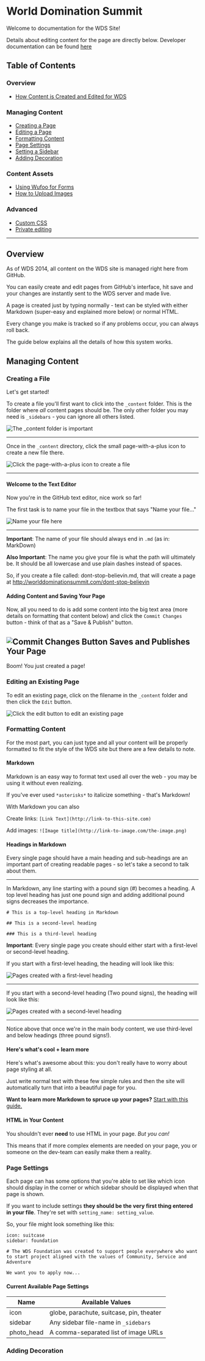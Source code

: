 World Domination Summit
=======================

Welcome to documentation for the WDS Site!

Details about editing content for the page are directly below. Developer documentation 
can be found [here](https://github.com/nickyhajal/world-domination-summit/wiki)

## Table of Contents

### Overview

* [How Content is Created and Edited for WDS](#overview)

### Managing Content

* [Creating a Page](#creating-a-page)
* [Editing a Page](#editing-a-page)
* [Formatting Content](#formatting-content)
* [Page Settings](#page-settings)
* [Setting a Sidebar](#setting-a-sidebar)
* [Adding Decoration](#adding-decoration)

### Content Assets

* [Using Wufoo for Forms](#using-wufoo)
* [How to Upload Images](#uploading-images)

### Advanced

* [Custom CSS](#custom-css)
* [Private editing](#private-editing)

---------------------------------------

## Overview

As of WDS 2014, all content on the WDS site is managed right here from GitHub. 

You can easily create and edit pages from GitHub's interface, hit save and your changes are instantly sent to the WDS server and made live.

A page is created just by typing normally - text can be styled with either Markdown (super-easy and explained more below) or normal HTML.

Every change you make is tracked so if any problems occur, you can always roll back.

The guide below explains all the details of how this system works.

## Managing Content

### Creating a File

Let's get started!

To create a file you'll first want to click into the `_content` folder. This is the folder where *all* content pages should be. The only other folder you may need is `_sidebars` - you can ignore all others listed.


![The _content folder is important](https://www.evernote.com/shard/s10/sh/571149cc-b6e5-4b8e-8c13-f2e1208558b0/abfdb283c302da807a238ff8c5d2d37c/res/10aeff6c-b68e-4aae-b096-3f668826ff80/skitch.png?resizeSmall&width=832)

---

Once in the `_content` directory, click the small page-with-a-plus icon to create a new file there.

![Click the page-with-a-plus icon to create a file](https://www.evernote.com/shard/s10/sh/60d85ad9-82fb-4673-ada9-47c042fa6b0b/a556167fb0fd3d5b98600a89fee5f33b/res/364586cc-612d-45c3-8a03-bdaa0b10ef28/skitch.png?resizeSmall&width=832)

---


#### Welcome to the Text Editor

Now you're in the GitHub text editor, nice work so far!

The first task is to name your file in the textbox that says "Name your file..."

![Name your file here](https://www.evernote.com/shard/s10/sh/790ef366-36f4-481a-9f8a-05d218727d0a/b6a24e6f91ee898163b9492b8d6c5685/res/e0f35281-1221-4bd6-b240-2cf605989f63/skitch.png?resizeSmall&width=832)

---

**Important**: The name of your file should always end in `.md` (as in: MarkDown)

**Also Important**: The name you give your file is what the path will ultimately be. It should be all lowercase and use plain dashes instead of spaces.

So, if you create a file called: dont-stop-believin.md, that will create a page at http://worlddominationsummit.com/dont-stop-believin

#### Adding Content and Saving Your Page

Now, all you need to do is add some content into the big text area (more details on formatting that content below) and click the `Commit Changes` button - think of that as a "Save & Publish" button.

![Commit Changes Button Saves and Publishes Your Page](https://www.evernote.com/shard/s10/sh/e05ddfec-ad7c-4ca2-9685-04d8545abd7e/a00a8ee7323e2b8b9c8a725b58ce80c4/res/cca7e3d6-8fd5-40df-8858-8217bc2551b7/skitch.png?resizeSmall&width=832)
---

Boom! You just created a page!

### Editing an Existing Page

To edit an existing page, click on the filename in the `_content` folder and then click the `Edit` button.

![Click the edit button to edit an existing page](https://www.evernote.com/shard/s10/sh/845ec671-6e68-4b23-82b7-1580c9731de6/70dd563b4e25f1bab573c6ef3e8ecd90/res/fbc8e231-034f-4cb9-9c6d-835e149a9d7b/skitch.png?resizeSmall&width=832)


### Formatting Content

For the most part, you can just type and all your content will be properly formatted to fit the style of the WDS site but there are a few details to note.

#### Markdown

Markdown is an easy way to format text used all over the web - you may be using it without even realizing.

If you've ever used `*asterisks*` to italicize something - that's Markdown!

With Markdown you can also 

Create links: `[Link Text](http://link-to-this-site.com)`

Add images: `![Image title](http://link-to-image.com/the-image.png)`

#### Headings in Markdown

Every single page should have a main heading and sub-headings are an important part of creating readable pages - so let's take a second to talk about them.

---

In Markdown, any line starting with a pound sign (#) becomes a heading. A top level heading has just one pound sign and adding additional pound signs decreases the importance.

`# This is a top-level heading in Markdown`

`## This is a second-level heading`

`### This is a third-level heading`

**Important**: Every single page you create should either start with a first-level or second-level heading. 

If you start with a first-level heading, the heading will look like this: 

![Pages created with a first-level heading](https://www.evernote.com/shard/s10/sh/1995adf6-7c07-46b2-9589-2a9bd59ef7fd/d857298086fa5928f1a92401810db5e7/res/deed3354-375f-4315-b5f9-dbebe613925c/skitch.png?resizeSmall&width=832)

---

If you start with a second-level heading (Two pound signs), the heading will look like this: 

![Pages created with a second-level heading](https://www.evernote.com/shard/s10/sh/f3f66ea6-c5fb-4e94-8db8-f3e33e7e1c0e/67c7b369f2c4a86b2018249f553b9a3d/res/5ee5559d-605b-496d-b92e-d9c69be71662/skitch.png?resizeSmall&width=832)

---

Notice above that once we're in the main body content, we use third-level and below headings (three pound signs!).

#### Here's what's cool + learn more

Here's what's awesome about this: you don't really have to worry about page styling at all. 

Just write normal text with these few simple rules and then the site will automatically turn that into a beautiful page for you.

**Want to learn more Markdown to spruce up your pages?** [Start with this guide.](https://guides.github.com/overviews/mastering-markdown/)

#### HTML in Your Content

You shouldn't ever **need** to use HTML in your page. *But you can!*

This means that if more complex elements are needed on your page, you or someone on the dev-team can easily make them a reality.


### Page Settings

Each page can has some options that you're able to set like which icon should display in the corner or which sidebar should be displayed when that page is shown.

If you want to include settings **they should be the very first thing entered in your file**. They're set with `setting_name: setting_value`.

So, your file might look something like this:

```
icon: suitcase
sidebar: foundation

# The WDS Foundation was created to support people everywhere who want to start project aligned with the values of Community, Service and Adventure

We want you to apply now...
```

#### Current Available Page Settings

Name  | Available Values
------------- | -------------
icon  | globe, parachute, suitcase, pin, theater
sidebar  | Any sidebar file-name in `_sidebars`
photo_head | A comma-separated list of image URLs

### Adding Decoration



